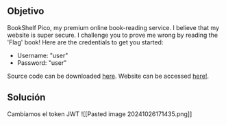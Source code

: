 ## Objetivo
BookShelf Pico, my premium online book-reading service. I believe that my website is super secure. I challenge you to prove me wrong by reading the 'Flag' book! Here are the credentials to get you started:

- Username: "user"
- Password: "user"

Source code can be downloaded [here](https://artifacts.picoctf.net/c/480/bookshelf-pico.zip). Website can be accessed [here!](http://saturn.picoctf.net:55744/).

## Solución
Cambiamos el token JWT
![[Pasted image 20241026171435.png]]

